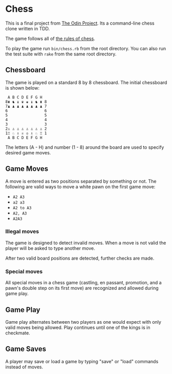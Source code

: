 # Chess

This is a final project from [The Odin Project](http://www.theodinproject.com/ruby-programming/ruby-final-project). Its a command-line chess clone written in TDD.

The game follows all of [the rules of chess](http://www.chessvariants.org/d.chess/chess.html).

To play the game run `bin/chess.rb` from the root directory. You can also run the test suite with `rake` from the same root directory.

## Chessboard

The game is played on a standard 8 by 8 chessboard. The initial chessboard is shown below:

```
 A B C D E F G H
8♜ ♞ ♝ ♛ ♚ ♝ ♞ ♜ 8
7♟ ♟ ♟ ♟ ♟ ♟ ♟ ♟ 7
6                6
5                5
4                4
3                3
2♙ ♙ ♙ ♙ ♙ ♙ ♙ ♙ 2
1♖ ♘ ♗ ♕ ♔ ♗ ♘ ♖ 1
 A B C D E F G H
```

The letters (A - H) and number (1 - 8) around the board are used to specify desired game moves.

## Game Moves

A move is entered as two positions separated by something or not. The following are valid ways to move a white pawn on the first game move:
* `A2 A3`
* `a2 a3`
* `A2 to A3`
* `A2, A3`
* `A2A3`

### Illegal moves

The game is designed to detect invalid moves. When a move is not valid the player will be asked to type another move.

After two valid board positions are detected, further checks are made.

### Special moves

All special moves in a chess game (castling, en passant, promotion, and a pawn's double step on its first move) are recognized and allowed during game play.

## Game Play

Game play alternates between two players as one would expect with only valid moves being allowed. Play continues until one of the kings is in checkmate.

## Game Saves

A player may save or load a game by typing "save" or "load" commands instead of moves.
